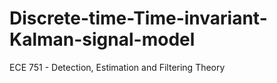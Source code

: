 # Discrete-time-Time-invariant-Kalman-signal-model
ECE 751 - Detection, Estimation and Filtering Theory
